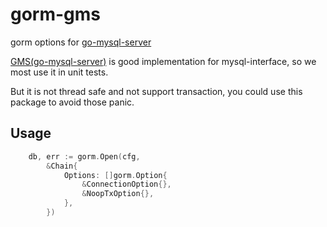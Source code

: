 # gorm-gms

gorm options for [go-mysql-server](https://github.com/dolthub/go-mysql-server)

[GMS(go-mysql-server)](https://github.com/dolthub/go-mysql-server) is good implementation for mysql-interface, so we most use it in unit tests.

But it is not thread safe and not support transaction, you could use this package to avoid those panic. 


## Usage

```go
	db, err := gorm.Open(cfg,
		&Chain{
			Options: []gorm.Option{
				&ConnectionOption{},
				&NoopTxOption{},
			},
		})
```